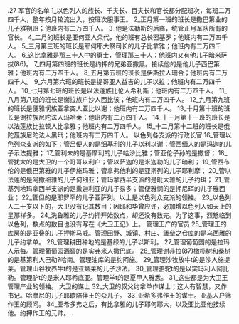 .27 
军官的名单 
1_以色列人的族长、千夫长、百夫长和官长都分配班次，每班二万四千人，整年按月轮流出入，按班次服事王。 
2_正月第一班的班长是撒巴第业的儿子雅朔班；他班内有二万四千人。 3_他是法勒斯的后裔，统管正月军队所有的官长。 4_二月的班长是亚何亚人朵代，他的班有总长密基罗；他班内有二万四千人。 5_三月第三班的班长是耶何耶大祭司长的儿子比拿雅；他班内有二万四千人。 6_这比拿雅是那三十人中的勇士，管理那三十人；他班内又有他儿子暗米萨拔(86)。 7_四月第四班的班长是约押的兄弟亚撒黑。接续他的是他儿子西巴第雅；他班内有二万四千人。 8_五月第五班的班长是伊斯拉人珊合；他班内有二万四千人。 9_六月第六班的班长是提哥亚人益吉的儿子以拉；他班内有二万四千人。 10_七月第七班的班长是以法莲族比伦人希利斯；他班内有二万四千人。 11_八月第八班的班长是谢拉族户沙人西比该；他班内有二万四千人。 12_九月第九班的班长是便雅悯族亚拿突人亚比以谢；他班内有二万四千人。 13_十月第十班的班长是谢拉族尼陀法人玛哈莱；他班内有二万四千人。 14_十一月第十一班的班长是以法莲族比拉顿人比拿雅；他班内有二万四千人。 15_十二月第十二班的班长是俄陀聂族尼陀法人黑玳；他班内有二万四千人。 
以色列各支派的行政长官 
16_管理以色列众支派的如下：管吕便人的是细基利的儿子以利以谢；管西缅人的是玛迦的儿子示法提雅； 17_管利未的是基摩利的儿子哈沙比雅；管亚伦子孙的是撒督； 18_管犹大的是大卫的一个哥哥以利户；管以萨迦的是米迦勒的儿子暗利； 19_管西布伦的是俄巴第雅的儿子伊施玛雅；管拿弗他利的是亚斯列的儿子耶利摩； 20_管以法莲的是阿撒细雅的儿子何细亚；管玛拿西半支派的是毗大雅的儿子约珥； 21_管基列地玛拿西半支派的是撒迦利亚的儿子易多；管便雅悯的是押尼珥的儿子雅西业； 22_管但的是耶罗罕的儿子亚萨列。以上是以色列众支派的领袖。 23_以色列人二十岁以下的，大卫没有记其数目；因耶和华曾应许，必加增以色列人如天上的星那样多。 24_洗鲁雅的儿子约押开始数点，却还没有数完。为了这事，烈怒临到以色列，数点的数目也没有写在《大卫王记》上。 
管理王产的官员 
25_管理王的库房的是亚叠的儿子押斯马威。管理田野、城镇、村庄、堡垒之仓库的是乌西雅的儿子约拿单。 26_管理耕田种地的是基绿的儿子以斯利。 27_管理葡萄园的是拉玛人示每。管理葡萄园酒窖的是实弗米人撒巴底。 28_管理谢非拉(87)橄榄树和桑树的是基第利人巴勒?哈南。管理油库的是约阿施。 29_管理沙牧放牛t的是沙人施提莱。管理山谷牧养牛t的是亚第莱的儿子沙法。 30_管理骆驼t的是以实玛利人阿比勒。管理驴t的是米人耶希底亚。管理羊t的是夏甲人雅悉。 31_这些都是为大卫王管理产业的领袖。 
大卫的谋士 
32_大卫的叔父约拿单作谋士；这人有智慧，又作书记。哈摩尼的儿子耶歇陪伴王的众儿子。 33_亚希多弗作王的谋士。亚基人户筛作王的顾问。 34_亚希多弗之后，有比拿雅的儿子耶何耶大，以及亚比亚他接续他。约押作王的元帅。 
 .